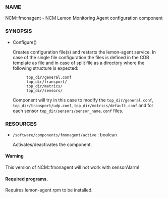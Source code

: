 
### NAME

NCM::fmonagent - NCM Lemon Monitoring Agent configuration component

### SYNOPSIS

- Configure()

    Creates configuration file(s) and restarts the lemon-agent service.
    In case of the single file configuration the files
    is defined in the CDB template as file and in case of split file as 
    a directory where the following structure is expected:

            top_dir/general.conf
            top_dir/transport/
            top_dir/metrics/
            top_dir/sensors/

    Component will try in this case to modify the `top_dir/general.conf`,
    `top_dir/transport/udp.conf`, `top_dir/metrics/default.conf` and
    for each sensor `top_dir/sensors/sensor_name.conf` files.

### RESOURCES

- `/software/components/fmonagent/active` : boolean

    Activates/deactivates the component.

#### Warning

This version of NCM::fmonagent will not work with sensorAlarm!

#### Required programs.

Requires lemon-agent rpm to be installed.
